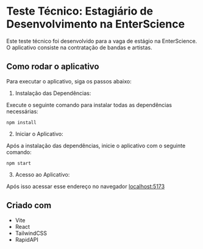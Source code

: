 # Teste Técnico: Estagiário de Desenvolvimento na EnterScience

Este teste técnico foi desenvolvido para a vaga de estágio na EnterScience.
O aplicativo consiste na contratação de bandas e artistas.

## Como rodar o aplicativo
Para executar o aplicativo, siga os passos abaixo:

1. Instalação das Dependências:

Execute o seguinte comando para instalar todas as dependências necessárias:
````
npm install 
````

2. Iniciar o Aplicativo:

Após a instalação das dependências, inicie o aplicativo com o seguinte comando:
````
npm start
```` 
3. Acesso ao Aplicativo:

Após isso acessar esse endereço no navegador [localhost:5173](http://localhost:5173/)

## Criado com
- Vite
- React
- TailwindCSS
- RapidAPI